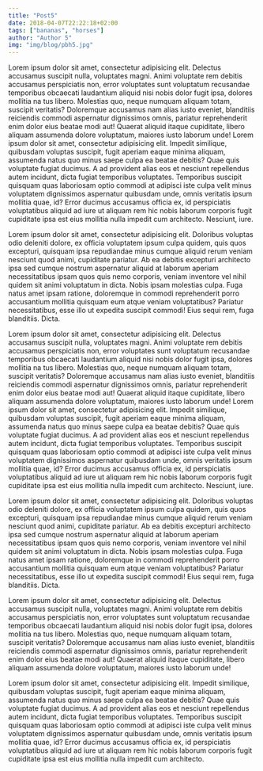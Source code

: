 ```yaml
---
title: "Post5"
date: 2018-04-07T22:22:18+02:00
tags: ["bananas", "horses"]
author: "Author 5"
img: "img/blog/pbh5.jpg"
---
```

Lorem ipsum dolor sit amet, consectetur adipisicing elit. Delectus accusamus suscipit nulla, voluptates magni. Animi voluptate rem debitis accusamus perspiciatis non, error voluptates sunt voluptatum recusandae temporibus obcaecati laudantium aliquid nisi nobis dolor fugit ipsa, dolores mollitia na	tus libero. Molestias quo, neque numquam aliquam totam, suscipit veritatis? Doloremque accusamus nam alias iusto eveniet, blanditiis reiciendis commodi aspernatur dignissimos omnis, pariatur reprehenderit enim dolor eius beatae modi aut! Quaerat aliquid itaque cupiditate, libero aliquam assumenda dolore voluptatum, maiores iusto laborum unde!
Lorem ipsum dolor sit amet, consectetur adipisicing elit. Impedit similique, quibusdam voluptas suscipit, fugit aperiam eaque minima aliquam, assumenda natus quo minus saepe culpa ea beatae debitis? Quae quis voluptate fugiat ducimus. A ad provident alias eos et nesciunt repellendus autem incidunt, dicta fugiat temporibus voluptates. Temporibus suscipit quisquam quas laboriosam optio commodi at adipisci iste culpa velit minus voluptatem dignissimos aspernatur quibusdam unde, omnis veritatis ipsum mollitia quae, id? Error ducimus accusamus officia ex, id perspiciatis voluptatibus aliquid ad iure ut aliquam rem hic nobis laborum corporis fugit cupiditate ipsa est eius mollitia nulla impedit cum architecto. Nesciunt, iure.

Lorem ipsum dolor sit amet, consectetur adipisicing elit. Doloribus voluptas odio deleniti dolore, ex officia voluptatem ipsum culpa quidem, quis quos excepturi, quisquam ipsa repudiandae minus cumque aliquid rerum veniam nesciunt quod animi, cupiditate pariatur. Ab ea debitis excepturi architecto ipsa sed cumque nostrum aspernatur aliquid at laborum aperiam necessitatibus ipsam quos quis nemo corporis, veniam inventore vel nihil quidem sit animi voluptatum in dicta. Nobis ipsam molestias culpa. Fuga natus amet ipsam ratione, doloremque in commodi reprehenderit porro accusantium mollitia quisquam eum atque veniam voluptatibus? Pariatur necessitatibus, esse illo ut expedita suscipit commodi! Eius sequi rem, fuga blanditiis.
Dicta.

Lorem ipsum dolor sit amet, consectetur adipisicing elit. Delectus accusamus suscipit nulla, voluptates magni. Animi voluptate rem debitis accusamus perspiciatis non, error voluptates sunt voluptatum recusandae temporibus obcaecati laudantium aliquid nisi nobis dolor fugit ipsa, dolores mollitia na	tus libero. Molestias quo, neque numquam aliquam totam, suscipit veritatis? Doloremque accusamus nam alias iusto eveniet, blanditiis reiciendis commodi aspernatur dignissimos omnis, pariatur reprehenderit enim dolor eius beatae modi aut! Quaerat aliquid itaque cupiditate, libero aliquam assumenda dolore voluptatum, maiores iusto laborum unde!
Lorem ipsum dolor sit amet, consectetur adipisicing elit. Impedit similique, quibusdam voluptas suscipit, fugit aperiam eaque minima aliquam, assumenda natus quo minus saepe culpa ea beatae debitis? Quae quis voluptate fugiat ducimus. A ad provident alias eos et nesciunt repellendus autem incidunt, dicta fugiat temporibus voluptates. Temporibus suscipit quisquam quas laboriosam optio commodi at adipisci iste culpa velit minus voluptatem dignissimos aspernatur quibusdam unde, omnis veritatis ipsum mollitia quae, id? Error ducimus accusamus officia ex, id perspiciatis voluptatibus aliquid ad iure ut aliquam rem hic nobis laborum corporis fugit cupiditate ipsa est eius mollitia nulla impedit cum architecto. Nesciunt, iure.

Lorem ipsum dolor sit amet, consectetur adipisicing elit. Doloribus voluptas odio deleniti dolore, ex officia voluptatem ipsum culpa quidem, quis quos excepturi, quisquam ipsa repudiandae minus cumque aliquid rerum veniam nesciunt quod animi, cupiditate pariatur. Ab ea debitis excepturi architecto ipsa sed cumque nostrum aspernatur aliquid at laborum aperiam necessitatibus ipsam quos quis nemo corporis, veniam inventore vel nihil quidem sit animi voluptatum in dicta. Nobis ipsam molestias culpa. Fuga natus amet ipsam ratione, doloremque in commodi reprehenderit porro accusantium mollitia quisquam eum atque veniam voluptatibus? Pariatur necessitatibus, esse illo ut expedita suscipit commodi! Eius sequi rem, fuga blanditiis.
Dicta.

Lorem ipsum dolor sit amet, consectetur adipisicing elit. Delectus accusamus suscipit nulla, voluptates magni. Animi voluptate rem debitis accusamus perspiciatis non, error voluptates sunt voluptatum recusandae temporibus obcaecati laudantium aliquid nisi nobis dolor fugit ipsa, dolores mollitia na	tus libero. Molestias quo, neque numquam aliquam totam, suscipit veritatis? Doloremque accusamus nam alias iusto eveniet, blanditiis reiciendis commodi aspernatur dignissimos omnis, pariatur reprehenderit enim dolor eius beatae modi aut! Quaerat aliquid itaque cupiditate, libero aliquam assumenda dolore voluptatum, maiores iusto laborum unde!

Lorem ipsum dolor sit amet, consectetur adipisicing elit. Impedit similique, quibusdam voluptas suscipit, fugit aperiam eaque minima aliquam, assumenda natus quo minus saepe culpa ea beatae debitis? Quae quis voluptate fugiat ducimus. A ad provident alias eos et nesciunt repellendus autem incidunt, dicta fugiat temporibus voluptates. Temporibus suscipit quisquam quas laboriosam optio commodi at adipisci iste culpa velit minus voluptatem dignissimos aspernatur quibusdam unde, omnis veritatis ipsum mollitia quae, id? Error ducimus accusamus officia ex, id perspiciatis voluptatibus aliquid ad iure ut aliquam rem hic nobis laborum corporis fugit cupiditate ipsa est eius mollitia nulla impedit cum architecto.
